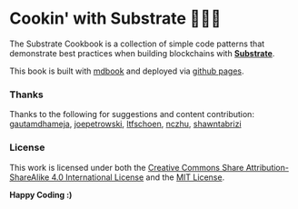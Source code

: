 # Cookin' with Substrate 🍴😋🍴
The Substrate Cookbook is a collection of simple code patterns that demonstrate best practices when building blockchains with **[Substrate](https://github.com/paritytech/substrate)**.

This book is built with [mdbook](https://rust-lang-nursery.github.io/mdBook/continuous-integration.html) and deployed via [github pages](https://pages.github.com/).
<!-- The repo is [open source](https://github.com/4meta5/SubstrateCookbook) and [open for contributions](https://github.com/4meta5/SubstrateCookbook/CONTRIBUTING.md). -->

### Thanks
Thanks to the following for suggestions and content contribution: [gautamdhameja](https://github.com/gautamdhameja), [joepetrowski](https://github.com/joepetrowski), [ltfschoen](https://github.com/ltfschoen), [nczhu](https://github.com/nczhu), [shawntabrizi](https://github.com/shawntabrizi)

### License
This work is licensed under both the [Creative Commons Share Attribution-ShareAlike 4.0 International License](https://creativecommons.org/licenses/by-sa/4.0/) and the [MIT License](https://opensource.org/licenses/MIT).

**Happy Coding :)**